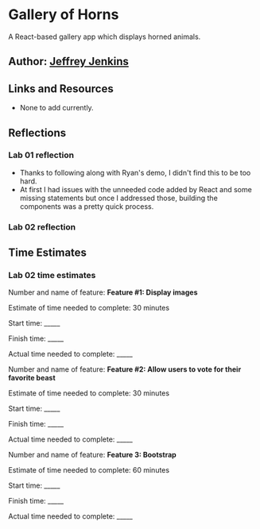 # Gallery of Horns

A React-based gallery app which displays horned animals.

## Author: [Jeffrey Jenkins](https://github.com/jeffreyjtech)

## Links and Resources

- None to add currently.

## Reflections

### Lab 01 reflection

- Thanks to following along with Ryan's demo, I didn't find this to be too hard.
- At first I had issues with the unneeded code added by React and some missing statements but once I addressed those, building the components was a pretty quick process.

### Lab 02 reflection

## Time Estimates

### Lab 02 time estimates

Number and name of feature: **Feature #1: Display images**

Estimate of time needed to complete: 30 minutes

Start time: _____

Finish time: _____

Actual time needed to complete: _____

Number and name of feature: **Feature #2: Allow users to vote for their favorite beast**

Estimate of time needed to complete: 30 minutes

Start time: _____

Finish time: _____

Actual time needed to complete: _____

Number and name of feature: **Feature 3: Bootstrap**

Estimate of time needed to complete: 60 minutes

Start time: _____

Finish time: _____

Actual time needed to complete: _____
